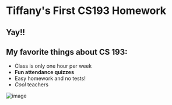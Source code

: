 # Tiffany's First CS193 Homework

## Yay!!

## My favorite things about CS 193:
- Class is only one hour per week
- **Fun attendance quizzes**
- Easy homework and no tests!
- _Cool_ teachers



![image](https://github.com/user-attachments/assets/0e64f4b8-1dac-4981-9ec8-05dd2e3f05d1)
